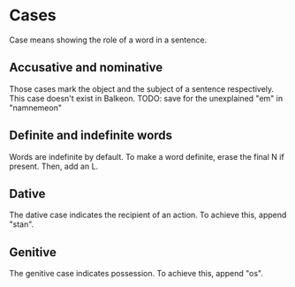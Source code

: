 # Cases
Case means showing the role of a word in a sentence.

## Accusative and nominative
Those cases mark the object and the subject of a sentence respectively.
This case doesn't exist in Balkeon. TODO: save for the unexplained "em" in "namnemeon"

## Definite and indefinite words
Words are indefinite by default.
To make a word definite, erase the final N if present. Then, add an L.

## Dative
The dative case indicates the recipient of an action.
To achieve this, append "stan".

## Genitive
The genitive case indicates possession.
To achieve this, append "os".
